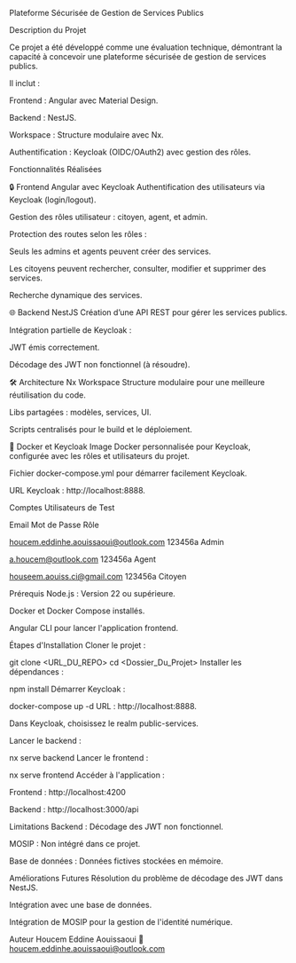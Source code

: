 Plateforme Sécurisée de Gestion de Services Publics

Description du Projet

Ce projet a été développé comme une évaluation technique, démontrant la capacité à concevoir une plateforme sécurisée de gestion de services publics. 

Il inclut :

Frontend : Angular avec Material Design.

Backend : NestJS.

Workspace : Structure modulaire avec Nx.

Authentification : Keycloak (OIDC/OAuth2) avec gestion des rôles.

Fonctionnalités Réalisées

🔒 Frontend Angular avec Keycloak
Authentification des utilisateurs via Keycloak (login/logout).

Gestion des rôles utilisateur : citoyen, agent, et admin.

Protection des routes selon les rôles :

Seuls les admins et agents peuvent créer des services.

Les citoyens peuvent rechercher, consulter, modifier et supprimer des services.

Recherche dynamique des services.

🌐 Backend NestJS
Création d’une API REST pour gérer les services publics.

Intégration partielle de Keycloak :

JWT émis correctement.

Décodage des JWT non fonctionnel (à résoudre).

🛠 Architecture Nx Workspace
Structure modulaire pour une meilleure réutilisation du code.

Libs partagées : modèles, services, UI.

Scripts centralisés pour le build et le déploiement.

🐳 Docker et Keycloak
Image Docker personnalisée pour Keycloak, configurée avec les rôles et utilisateurs du projet.

Fichier docker-compose.yml pour démarrer facilement Keycloak.

URL Keycloak : http://localhost:8888.

Comptes Utilisateurs de Test

Email	Mot de Passe	Rôle

houcem.eddinhe.aouissaoui@outlook.com	123456a	Admin

a.houcem@outlook.com	123456a	Agent

houseem.aouiss.ci@gmail.com	123456a	Citoyen

Prérequis
Node.js : Version 22 ou supérieure.

Docker et Docker Compose installés.

Angular CLI pour lancer l'application frontend.

Étapes d'Installation
Cloner le projet :

git clone <URL_DU_REPO>
cd <Dossier_Du_Projet>
Installer les dépendances :


npm install
Démarrer Keycloak :

docker-compose up -d
URL : http://localhost:8888.

Dans Keycloak, choisissez le realm public-services.

Lancer le backend :


nx serve backend
Lancer le frontend :


nx serve frontend
Accéder à l'application :

Frontend : http://localhost:4200

Backend : http://localhost:3000/api

Limitations
Backend : Décodage des JWT non fonctionnel.

MOSIP : Non intégré dans ce projet.

Base de données : Données fictives stockées en mémoire.

Améliorations Futures
Résolution du problème de décodage des JWT dans NestJS.

Intégration avec une base de données.

Intégration de MOSIP pour la gestion de l'identité numérique.

Auteur
Houcem Eddine Aouissaoui
📧 houcem.eddinhe.aouissaoui@outlook.com
